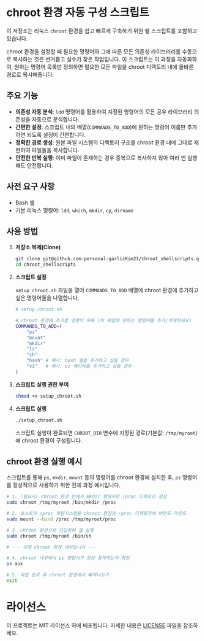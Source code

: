 # chroot 환경 자동 구성 스크립트

이 저장소는 리눅스 `chroot` 환경을 쉽고 빠르게 구축하기 위한 쉘 스크립트를 포함하고 있습니다.

chroot 환경을 설정할 때 필요한 명령어와 그에 따른 모든 의존성 라이브러리를 수동으로 복사하는 것은 번거롭고 실수가 잦은 작업입니다. 이 스크립트는 이 과정을 자동화하여, 원하는 명령어 목록만 정의하면 필요한 모든 파일을 chroot 디렉토리 내에 올바른 경로로 복사해줍니다.

## 주요 기능

- **의존성 자동 분석**: `ldd` 명령어를 활용하여 지정된 명령어의 모든 공유 라이브러리 의존성을 자동으로 분석합니다.
- **간편한 설정**: 스크립트 내의 배열(`COMMANDS_TO_ADD`)에 원하는 명령어 이름만 추가하면 되도록 설정이 간편합니다.
- **정확한 경로 생성**: 원본 파일 시스템의 디렉토리 구조를 chroot 환경 내에 그대로 재현하여 파일들을 복사합니다.
- **안전한 반복 실행**: 이미 파일이 존재하는 경우 중복으로 복사하지 않아 여러 번 실행해도 안전합니다.

## 사전 요구 사항

- Bash 쉘
- 기본 리눅스 명령어: `ldd`, `which`, `mkdir`, `cp`, `dirname`

## 사용 방법

1.  **저장소 복제(Clone)**

    ```bash
    git clone git@github.com-personal:garlicKim21/chroot_shellscripts.git
    cd chroot_shellscripts
    ```

2.  **스크립트 설정**

    `setup_chroot.sh` 파일을 열어 `COMMANDS_TO_ADD` 배열에 chroot 환경에 추가하고 싶은 명령어들을 나열합니다.

    ```bash
    # setup_chroot.sh

    # chroot 환경에 추가할 명령어 목록 (이 배열에 원하는 명령어를 추가/삭제하세요)
    COMMANDS_TO_ADD=(
        "ps"
        "mount"
        "mkdir"
        "ls"
        "sh"
        "bash" # 예시: bash 쉘을 추가하고 싶을 경우
        "vi"   # 예시: vi 에디터를 추가하고 싶을 경우
    )
    ```

3.  **스크립트 실행 권한 부여**

    ```bash
    chmod +x setup_chroot.sh
    ```

4.  **스크립트 실행**

    ```bash
    ./setup_chroot.sh
    ```

    스크립트 실행이 완료되면 `CHROOT_DIR` 변수에 지정된 경로(기본값: `/tmp/myroot`)에 chroot 환경이 구성됩니다.

## chroot 환경 실행 예시

스크립트를 통해 `ps`, `mkdir`, `mount` 등의 명령어를 chroot 환경에 설치한 후, `ps` 명령어를 정상적으로 사용하기 위한 전체 과정 예시입니다.

```bash
# 1. (필요시) chroot 환경 안에서 mkdir 명령어로 /proc 디렉토리 생성
sudo chroot /tmp/myroot /bin/mkdir /proc

# 2. 호스트의 /proc 파일시스템을 chroot 환경의 /proc 디렉토리에 바인드 마운트
sudo mount --bind /proc /tmp/myroot/proc

# 3. chroot 환경으로 진입하여 쉘 실행
sudo chroot /tmp/myroot /bin/sh

# --- 이제 chroot 환경 내부입니다 ---

# 4. chroot 내부에서 ps 명령어가 정상 동작하는지 확인
ps aux

# 5. 작업 완료 후 chroot 환경에서 빠져나오기
exit
```

# 라이선스
이 프로젝트는 MIT 라이선스 하에 배포됩니다. 자세한 내용은 [LICENSE](LICENSE) 파일을 참조하세요.